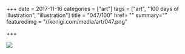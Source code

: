 +++
date = 2017-11-16
categories = ["art"]
tags = ["art", "100 days of illustration", "illustration"]
title = "047/100"
href= ""
summary=""
featuredimg = "//konigi.com/media/art/047.png"

+++

<img src="//konigi.com/media/art/047.png" />

